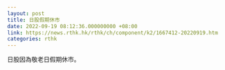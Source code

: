 ```yaml
---
layout: post
title: 日股假期休市
date: 2022-09-19 08:12:36.000000000 +08:00
link: https://news.rthk.hk/rthk/ch/component/k2/1667412-20220919.htm
categories: rthk
---
```


日股因為敬老日假期休市。
